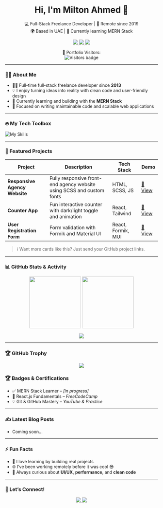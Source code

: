 
  

<h1 align="center">Hi, I'm Milton Ahmed 👋</h1>

<p align="center">
  💻 Full-Stack Freelance Developer | 🚀 Remote since 2019 <br/>
  🌍 Based in UAE | 🌱 Currently learning MERN Stack
</p>

<p align="center">
  <a href="https://www.linkedin.com/in/miltonahmed08" target="_blank">
    <img src="https://img.shields.io/badge/LinkedIn-blue?style=for-the-badge&logo=linkedin&logoColor=white" />
  </a>
  <a href="mailto:miltonahmed08@yahoo.com" target="_blank">
    <img src="https://img.shields.io/badge/Email-red?style=for-the-badge&logo=gmail&logoColor=white" />
  </a>
  <a href="https://yourportfolio.com" target="_blank">
    <img src="https://img.shields.io/badge/Portfolio-000?style=for-the-badge&logo=vercel&logoColor=white" />
  </a>
</p>
<p align="center">
  🧭 Portfolio Visitors:  
  <br>
  <img src="https://visitor-badge.laobi.icu/badge?page_id=miltonahmed08.portfolio" alt="Visitors badge" />
</p>

---

### 🧑‍💻 About Me

- 👨‍💻 Full-time full-stack freelance developer since **2013**
- 💡 I enjoy turning ideas into reality with clean code and user-friendly design
- 🌱 Currently learning and building with the **MERN Stack**
- 🎯 Focused on writing maintainable code and scalable web applications

---

### 🔥 My Tech Toolbox

![My Skills](https://skillicons.dev/icons?i=html,css,sass,js,react,redux,git,github,vscode,figma,bootstrap,tailwind)

---

### 📂 Featured Projects

| Project | Description | Tech Stack | Demo |
|--------|-------------|------------|------|
| **Responsive Agency Website** | Fully responsive front-end agency website using SCSS and custom fonts | HTML, SCSS, JS | [🔗 View](https://your-live-link.com) |
| **Counter App** | Fun interactive counter with dark/light toggle and animation | React, Tailwind | [🔗 View](https://your-counter-app.com) |
| **User Registration Form** | Form validation with Formik and Material UI | React, Formik, MUI | [🔗 View](https://your-form-app.com) |

> ℹ️ Want more cards like this? Just send your GitHub project links.

---

### 📊 GitHub Stats & Activity

<p align="center">
  <img src="https://github-readme-stats.vercel.app/api?username=miltonahmed08&show_icons=true&theme=tokyonight" height="170" />
  <img src="https://github-readme-stats.vercel.app/api/top-langs/?username=miltonahmed08&layout=compact&theme=tokyonight" height="170" />
</p>

<p align="center">
  <img src="https://github-readme-streak-stats.herokuapp.com/?user=miltonahmed08&theme=tokyonight&hide_border=false" />
</p>

---
### 🏆 GitHub Trophy

<p align="center">
  <img src="https://github-profile-trophy.vercel.app/?username=miltonahmed08&theme=tokyonight&no-frame=true&no-bg=true&margin-w=15" />
</p>

### 🏆 Badges & Certifications

- ✅ MERN Stack Learner – *[in progress]*
- 📜 React.js Fundamentals – *FreeCodeCamp*
- 💡 Git & GitHub Mastery – *YouTube & Practice*

---

### ✍️ Latest Blog Posts
<!-- Replace with your blog feed or skip if not blogging -->
- Coming soon...

---

### ⚡ Fun Facts

- 🔄 I love learning by building real projects
- 🌐 I’ve been working remotely before it was cool 😎
- 🎯 Always curious about **UI/UX**, **performance**, and **clean code**

---

### 💬 Let’s Connect!

<p align="center">
  <a href="https://www.linkedin.com/in/miltonahmed08" target="_blank">
    <img src="https://img.shields.io/badge/Connect_on_LinkedIn-0077B5?style=flat-square&logo=linkedin&logoColor=white" />
  </a>
  <a href="mailto:miltonahmed08@yahoo.com" target="_blank">
    <img src="https://img.shields.io/badge/Email_Me-EA4335?style=flat-square&logo=gmail&logoColor=white" />
  </a>
</p>


